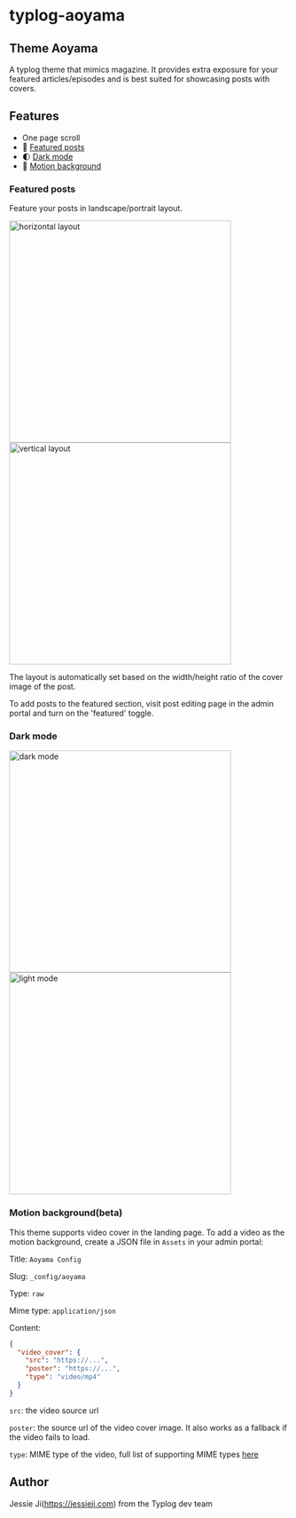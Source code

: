 # typlog-aoyama

## Theme Aoyama

A typlog theme that mimics magazine. It provides extra exposure for your featured articles/episodes and is best suited for showcasing posts with covers.

## Features

- One page scroll
- 📌 [Featured posts](#featured-posts)
- 🌓 [Dark mode](#dark-mode)
- 🎥 [Motion background](#motion-backgroundbeta)

### Featured posts

Feature your posts in landscape/portrait layout.

<a href="https://user-images.githubusercontent.com/41285428/168575596-f78d7985-a3fe-438e-a637-e4efa28bc48f.png" target="_blank"><img src="https://user-images.githubusercontent.com/41285428/168575596-f78d7985-a3fe-438e-a637-e4efa28bc48f.png" alt="horizontal layout" width="400"/></a>
<a href="https://user-images.githubusercontent.com/41285428/168575684-72b134fa-bdff-4630-a965-4b2d38003bb5.png" target="_blank"><img src="https://user-images.githubusercontent.com/41285428/168575684-72b134fa-bdff-4630-a965-4b2d38003bb5.png" alt="vertical layout" width="400"/></a>

The layout is automatically set based on the width/height ratio of the cover image of the post.

To add posts to the featured section, visit post editing page in the admin portal and turn on the 'featured' toggle.

### Dark mode

<a href="https://user-images.githubusercontent.com/41285428/168568931-89273359-1c2b-448b-aae9-8155ca1b6631.png" target="_blank"><img src="https://user-images.githubusercontent.com/41285428/168568931-89273359-1c2b-448b-aae9-8155ca1b6631.png" alt="dark mode" width="400"/></a><a href="https://user-images.githubusercontent.com/41285428/168569283-632044e9-cfb2-4fe9-bfb4-d4fe80c9ca99.png" target="_blank"><img src="https://user-images.githubusercontent.com/41285428/168569283-632044e9-cfb2-4fe9-bfb4-d4fe80c9ca99.png" alt="light mode" width="400"/></a>

### Motion background(beta)

This theme supports video cover in the landing page. To add a video as the motion background, create a JSON file in `Assets` in your admin portal:

Title: `Aoyama Config`

Slug: `_config/aoyama`

Type: `raw`

Mime type: `application/json`

Content:
```json
{
  "video_cover": {
    "src": "https://...",
    "poster": "https://...",
    "type": "video/mp4"
  }
}
```

`src`: the video source url

`poster`: the source url of the video cover image. It also works as a fallback if the video fails to load.

`type`: MIME type of the video, full list of supporting MIME types [here](https://www.iana.org/assignments/media-types/media-types.xhtml#video)

## Author

Jessie Ji(https://jessieji.com) from the Typlog dev team

